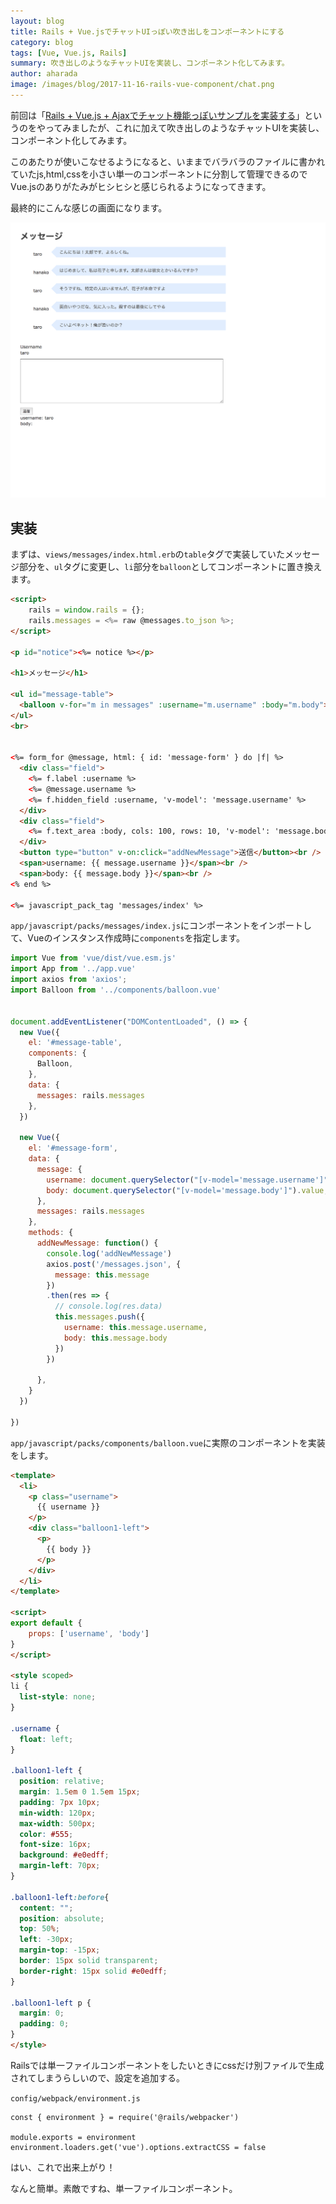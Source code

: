 ```yaml
---
layout: blog
title: Rails + Vue.jsでチャットUIっぽい吹き出しをコンポーネントにする
category: blog
tags: [Vue, Vue.js, Rails]
summary: 吹き出しのようなチャットUIを実装し、コンポーネント化してみます。
author: aharada
image: /images/blog/2017-11-16-rails-vue-component/chat.png
---
```


前回は「[Rails + Vue.js + Ajaxでチャット機能っぽいサンプルを実装する](/blog/rails-vue-chat-sample.html)」というのをやってみましたが、これに加えて吹き出しのようなチャットUIを実装し、コンポーネント化してみます。

このあたりが使いこなせるようになると、いままでバラバラのファイルに書かれていたjs,html,cssを小さい単一のコンポーネントに分割して管理できるのでVue.jsのありがたみがヒシヒシと感じられるようになってきます。

最終的にこんな感じの画面になります。

![チャットUI](/images/blog/2017-11-16-rails-vue-component/chat.png)

## 実装

まずは、`views/messages/index.html.erb`の`table`タグで実装していたメッセージ部分を、`ul`タグに変更し、`li`部分を`balloon`としてコンポーネントに置き換えます。

```html
<script>
    rails = window.rails = {};
    rails.messages = <%= raw @messages.to_json %>;
</script>

<p id="notice"><%= notice %></p>

<h1>メッセージ</h1>

<ul id="message-table">
  <balloon v-for="m in messages" :username="m.username" :body="m.body"></balloon>
</ul>
<br>


<%= form_for @message, html: { id: 'message-form' } do |f| %>
  <div class="field">
    <%= f.label :username %>
    <%= @message.username %>
    <%= f.hidden_field :username, 'v-model': 'message.username' %>
  </div>
  <div class="field">
    <%= f.text_area :body, cols: 100, rows: 10, 'v-model': 'message.body' %>
  </div>
  <button type="button" v-on:click="addNewMessage">送信</button><br />
  <span>username: {{ message.username }}</span><br />
  <span>body: {{ message.body }}</span><br />
<% end %>

<%= javascript_pack_tag 'messages/index' %>
```

`app/javascript/packs/messages/index.js`にコンポーネントをインポートして、Vueのインスタンス作成時に`components`を指定します。

```js
import Vue from 'vue/dist/vue.esm.js'
import App from '../app.vue'
import axios from 'axios';
import Balloon from '../components/balloon.vue'


document.addEventListener("DOMContentLoaded", () => {
  new Vue({
    el: '#message-table',
    components: {
      Balloon,
    },
    data: {
      messages: rails.messages
    },
  })

  new Vue({
    el: '#message-form',
    data: {
      message: {
        username: document.querySelector("[v-model='message.username']").value,
        body: document.querySelector("[v-model='message.body']").value,
      },
      messages: rails.messages
    },
    methods: {
      addNewMessage: function() {
        console.log('addNewMessage')
        axios.post('/messages.json', {
          message: this.message
        })
        .then(res => {
          // console.log(res.data)
          this.messages.push({
            username: this.message.username,
            body: this.message.body
          })
        })

      },
    }
  })

})
```

`app/javascript/packs/components/balloon.vue`に実際のコンポーネントを実装をします。

```html
<template>
  <li>
    <p class="username">
      {{ username }}
    </p>
    <div class="balloon1-left">
      <p>
        {{ body }}
      </p>
    </div>
  </li>
</template>

<script>
export default {
    props: ['username', 'body']
}
</script>

<style scoped>
li {
  list-style: none;
}

.username {
  float: left;
}

.balloon1-left {
  position: relative;
  margin: 1.5em 0 1.5em 15px;
  padding: 7px 10px;
  min-width: 120px;
  max-width: 500px;
  color: #555;
  font-size: 16px;
  background: #e0edff;
  margin-left: 70px;
}

.balloon1-left:before{
  content: "";
  position: absolute;
  top: 50%;
  left: -30px;
  margin-top: -15px;
  border: 15px solid transparent;
  border-right: 15px solid #e0edff;
}

.balloon1-left p {
  margin: 0;
  padding: 0;
}
</style>
```

Railsでは単一ファイルコンポーネントをしたいときにcssだけ別ファイルで生成されてしまうらしいので、設定を追加する。

`config/webpack/environment.js`

```
const { environment } = require('@rails/webpacker')

module.exports = environment
environment.loaders.get('vue').options.extractCSS = false
```

はい、これで出来上がり！

なんと簡単。素敵ですね、単一ファイルコンポーネント。
